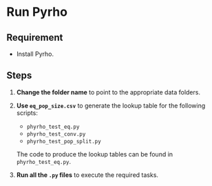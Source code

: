 # Run Pyrho

## Requirement
- Install Pyrho.

## Steps

1. **Change the folder name** to point to the appropriate data folders.

2. **Use `eq_pop_size.csv`** to generate the lookup table for the following scripts:
    - `phyrho_test_eq.py`
    - `phyrho_test_conv.py`
    - `phyrho_test_pop_split.py`

    The code to produce the lookup tables can be found in `phyrho_test_eq.py`.

3. **Run all the `.py` files** to execute the required tasks.
